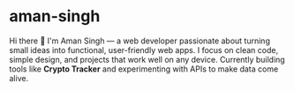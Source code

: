 # aman-singh
Hi there 👋   I'm Aman Singh — a web developer passionate about turning small ideas into functional, user-friendly web apps.   I focus on clean code, simple design, and projects that work well on any device.   Currently building tools like **Crypto Tracker** and experimenting with APIs to make data come alive.
